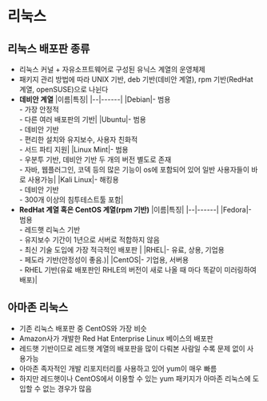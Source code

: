 # 리눅스
## 리눅스 배포판 종류
- 리눅스 커널 + 자유소프트웨어로 구성된 유닉스 계열의 운영체제
- 패키지 관리 방법에 따라 UNIX 기반, deb 기반(데비안 계열), rpm 기반(RedHat 계열, openSUSE)으로 나뉜다
- **데비안 계열**
  |이름|특징|
  |--|------|
  |Debian|- 범용<br>- 가장 안정적<br>- 다른 여러 배포판의 기반|
  |Ubuntu|- 범용<br>- 데비안 기반<br>- 편리한 설치와 유지보수, 사용자 친화적<br>- 서드 파티 지원|
  |Linux Mint|- 범용<br>- 우분투 기반, 데비안 기반 두 개의 버전 별도로 존재<br>- 자바, 웹플러그인, 코덱 등의 많은 기능이 os에 포함되어 있어 일반 사용자들이 바로 사용가능|
  |Kali Linux|- 해킹용<br>- 데비안 기반<br>- 300개 이상의 침투테스트툴 포함|
- **RedHat 계열 혹은 CentOS 계열(rpm 기반)**
  |이름|특징|
  |--|------|
  |Fedora|- 범용<br>- 레드햇 리눅스 기반<br>- 유지보수 기간이 1년으로 서버로 적합하지 않음 <br> - 최신 기술 도입에 가장 적극적인 배포판 |
  |RHEL|- 유료, 상용, 기업용 <br>- 페도라 기반(안정성이 좋음.)|
  |CentOS|- 기업용, 서버용<br>- RHEL 기반(유료 배포판인 RHLE의 버전이 새로 나올 때 마다 똑같이 미러링하여 배포)|
  
## 아마존 리눅스
- 기존 리눅스 배포판 중 CentOS와 가장 비슷
- Amazon사가 개발한 Red Hat Enterprise Linux 베이스의 배포판
- 레드햇 기반이므로 레드햇 계열의 배포판을 많이 다뤄본 사람일 수록 문제 없이 사용가능
- 아마존 족자적인 개발 리포지터리를 사용하고 있어 yum이 매우 빠름
- 하지만 레드햇이나 CentOS에서 이용할 수 있는 yum 패키지가 아마존 리눅스에 도입할 수 없는 경우가 많음
